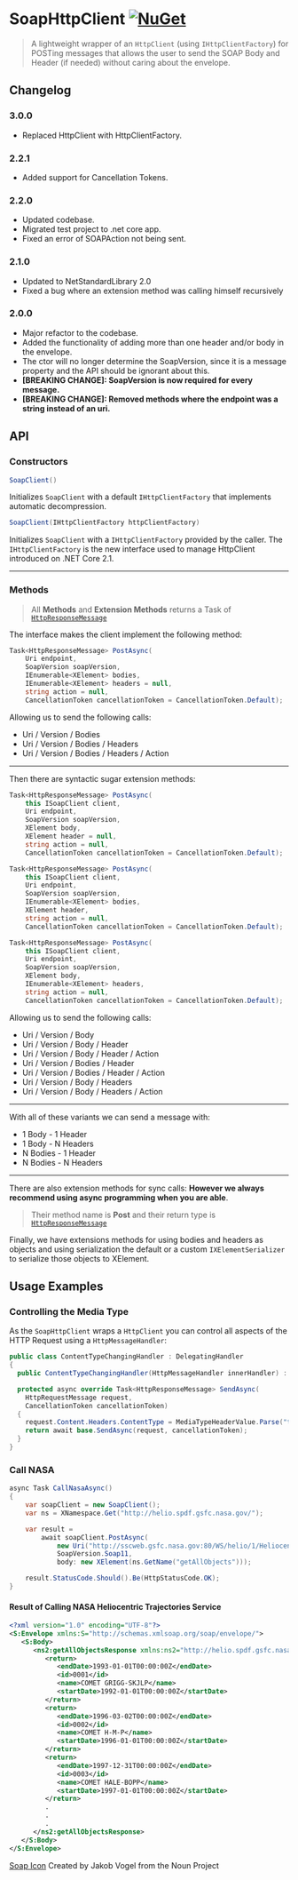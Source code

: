 # SoapHttpClient  [![NuGet](https://img.shields.io/nuget/v/SoapHttpClient.svg)](https://www.nuget.org/packages/SoapHttpClient)

> A lightweight wrapper of an `HttpClient` (using `IHttpClientFactory`) for POSTing messages that allows the user to send the SOAP Body and Header (if needed) without caring about the envelope.

## Changelog

### 3.0.0
- Replaced HttpClient with HttpClientFactory.

### 2.2.1
- Added support for Cancellation Tokens.

### 2.2.0
- Updated codebase.
- Migrated test project to .net core app.
- Fixed an error of SOAPAction not being sent.

### 2.1.0
- Updated to NetStandardLibrary 2.0
-  Fixed a bug where an extension method was calling himself recursively

### 2.0.0
- Major refactor to the codebase.
- Added the functionality of adding more than one header and/or body in the envelope.
- The ctor will no longer determine the SoapVersion, since it is a message property and the API should be ignorant about this.
- **[BREAKING CHANGE]: SoapVersion is now required for every message.**
- **[BREAKING CHANGE]: Removed methods where the endpoint was a string instead of an uri.**

## API

### Constructors

```csharp
SoapClient()
```

Initializes `SoapClient` with a default `IHttpClientFactory` that implements automatic decompression.

```csharp
SoapClient(IHttpClientFactory httpClientFactory)
```

Initializes `SoapClient` with a `IHttpClientFactory` provided by the caller.
The `IHttpClientFactory` is the new interface used to manage HttpClient introduced on .NET Core 2.1.

------------------

### Methods

> All **Methods** and **Extension Methods** returns a Task of [`HttpResponseMessage`][msdn-httpresponsemessage]

The interface makes the client implement the following method:

```csharp
Task<HttpResponseMessage> PostAsync(
	Uri endpoint,
	SoapVersion soapVersion,
	IEnumerable<XElement> bodies,
	IEnumerable<XElement> headers = null,
	string action = null,
	CancellationToken cancellationToken = CancellationToken.Default);
```

Allowing us to send the following calls:

- Uri / Version / Bodies
- Uri / Version / Bodies / Headers
- Uri / Version / Bodies / Headers / Action

------------------

Then there are syntactic sugar extension methods:

```csharp
Task<HttpResponseMessage> PostAsync(
	this ISoapClient client,
	Uri endpoint,
	SoapVersion soapVersion,
	XElement body,
	XElement header = null,
	string action = null,
	CancellationToken cancellationToken = CancellationToken.Default);

Task<HttpResponseMessage> PostAsync(
	this ISoapClient client,
	Uri endpoint,
	SoapVersion soapVersion,
	IEnumerable<XElement> bodies,
	XElement header,
	string action = null,
	CancellationToken cancellationToken = CancellationToken.Default);

Task<HttpResponseMessage> PostAsync(
	this ISoapClient client,
	Uri endpoint,
	SoapVersion soapVersion,
	XElement body,
	IEnumerable<XElement> headers,
	string action = null,
	CancellationToken cancellationToken = CancellationToken.Default);
```

Allowing us to send the following calls:

- Uri / Version / Body
- Uri / Version / Body / Header
- Uri / Version / Body / Header / Action
- Uri / Version / Bodies / Header
- Uri / Version / Bodies / Header / Action
- Uri / Version / Body / Headers
- Uri / Version / Body / Headers / Action

------------------

With all of these variants we can send a message with:

- 1 Body - 1 Header
- 1 Body - N Headers
- N Bodies - 1 Header
- N Bodies - N Headers

------------------

There are also extension methods for sync calls:
**However we always recommend using async programming when you are able**.

> Their method name is **Post** and their return type is [`HttpResponseMessage`][msdn-httpresponsemessage]

Finally, we have extensions methods for using bodies and headers as objects and using serialization the default or a custom `IXElementSerializer` to serialize those objects to XElement.

## Usage Examples

### Controlling the Media Type

As the `SoapHttpClient` wraps a `HttpClient` you can control all aspects of the HTTP Request using a `HttpMessageHandler`:

```csharp
public class ContentTypeChangingHandler : DelegatingHandler
{
  public ContentTypeChangingHandler(HttpMessageHandler innerHandler) : base(innerHandler) { }

  protected async override Task<HttpResponseMessage> SendAsync(
    HttpRequestMessage request,
    CancellationToken cancellationToken)
  {
    request.Content.Headers.ContentType = MediaTypeHeaderValue.Parse("text/xml; charset=utf-8");
    return await base.SendAsync(request, cancellationToken);
  }
}
```

### Call NASA

```csharp
async Task CallNasaAsync()
{
    var soapClient = new SoapClient();
    var ns = XNamespace.Get("http://helio.spdf.gsfc.nasa.gov/");

    var result =
        await soapClient.PostAsync(
            new Uri("http://sscweb.gsfc.nasa.gov:80/WS/helio/1/HeliocentricTrajectoriesService"),
            SoapVersion.Soap11,
            body: new XElement(ns.GetName("getAllObjects")));

    result.StatusCode.Should().Be(HttpStatusCode.OK);
}
```

#### Result of Calling NASA Heliocentric Trajectories Service

```xml
<?xml version="1.0" encoding="UTF-8"?>
<S:Envelope xmlns:S="http://schemas.xmlsoap.org/soap/envelope/">
   <S:Body>
      <ns2:getAllObjectsResponse xmlns:ns2="http://helio.spdf.gsfc.nasa.gov/">
         <return>
            <endDate>1993-01-01T00:00:00Z</endDate>
            <id>0001</id>
            <name>COMET GRIGG-SKJLP</name>
            <startDate>1992-01-01T00:00:00Z</startDate>
         </return>
         <return>
            <endDate>1996-03-02T00:00:00Z</endDate>
            <id>0002</id>
            <name>COMET H-M-P</name>
            <startDate>1996-01-01T00:00:00Z</startDate>
         </return>
         <return>
            <endDate>1997-12-31T00:00:00Z</endDate>
            <id>0003</id>
            <name>COMET HALE-BOPP</name>
            <startDate>1997-01-01T00:00:00Z</startDate>
         </return>
         .
         .
         .
      </ns2:getAllObjectsResponse>
   </S:Body>
</S:Envelope>
```

[Soap Icon][nounproj-soap] Created by Jakob Vogel from the Noun Project

[msdn-httpresponsemessage]: https://msdn.microsoft.com/en-us/library/system.net.http.httpresponsemessage(v=vs.118).aspx
[nounproj-soap]: https://thenounproject.com/icon/44504/